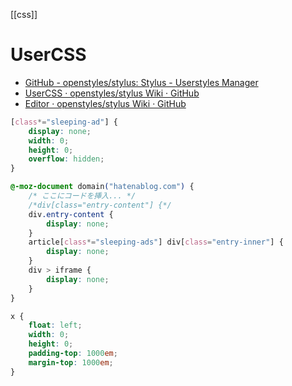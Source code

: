 [[css]]

# UserCSS
- [GitHub - openstyles/stylus: Stylus - Userstyles Manager](https://github.com/openstyles/stylus)
- [UserCSS · openstyles/stylus Wiki · GitHub](https://github.com/openstyles/stylus/wiki/Usercss)
- [Editor · openstyles/stylus Wiki · GitHub](https://github.com/openstyles/stylus/wiki/Editor#usercss-mode)

```css
[class*="sleeping-ad"] {
    display: none;
    width: 0;
    height: 0;
    overflow: hidden;
}
```

```css
@-moz-document domain("hatenablog.com") {
    /* ここにコードを挿入... */
    /*div[class="entry-content"] {*/
    div.entry-content {
        display: none;
    }
    article[class*="sleeping-ads"] div[class="entry-inner"] {
        display: none;
    }
    div > iframe {
        display: none;
    }
}
```

```css
x {
	float: left;
	width: 0;
	height: 0;
	padding-top: 1000em;
	margin-top: 1000em;
}
```
